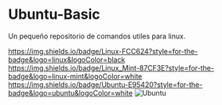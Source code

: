 # Ubuntu-Basic
Un pequeño repositorio de comandos utiles para linux.

https://img.shields.io/badge/Linux-FCC624?style=for-the-badge&logo=linux&logoColor=black
https://img.shields.io/badge/Linux_Mint-87CF3E?style=for-the-badge&logo=linux-mint&logoColor=white
https://img.shields.io/badge/Ubuntu-E95420?style=for-the-badge&logo=ubuntu&logoColor=white
![Ubuntu](https://img.shields.io/badge/Ubuntu-E95420?style=for-the-badge&logo=ubuntu&logoColor=white)

